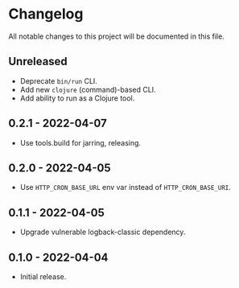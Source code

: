 # Changelog

All notable changes to this project will be documented in this file.

## Unreleased

- Deprecate `bin/run` CLI.
- Add new `clojure` (command)-based CLI.
- Add ability to run as a Clojure tool.

## 0.2.1 - 2022-04-07

- Use tools.build for jarring, releasing.

## 0.2.0 - 2022-04-05

- Use `HTTP_CRON_BASE_URL` env var instead of `HTTP_CRON_BASE_URI`.

## 0.1.1 - 2022-04-05

- Upgrade vulnerable logback-classic dependency.

## 0.1.0 - 2022-04-04

- Initial release.

